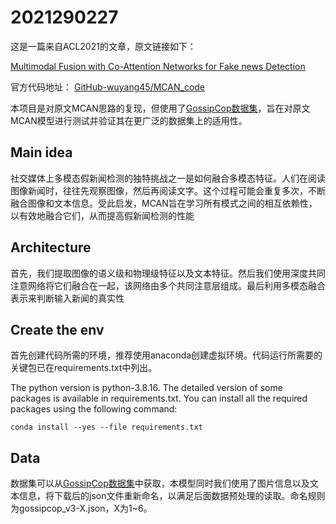 # 2021290227
这是一篇来自ACL2021的文章，原文链接如下：

[Multimodal Fusion with Co-Attention Networks for Fake news Detection](https://aclanthology.org/2021.findings-acl.226.pdf)

官方代码地址： [GitHub-wuyang45/MCAN_code](https://github.com/wuyang45/MCAN_code)

本项目是对原文MCAN思路的复现，但使用了[GossipCop数据集](https://github.com/junyachen/Data-examples#integration-based-legitimate)，旨在对原文MCAN模型进行测试并验证其在更广泛的数据集上的适用性。

## Main idea
社交媒体上多模态假新闻检测的独特挑战之一是如何融合多模态特征。人们在阅读图像新闻时，往往先观察图像，然后再阅读文字。这个过程可能会重复多次，不断融合图像和文本信息。受此启发，MCAN旨在学习所有模式之间的相互依赖性，以有效地融合它们，从而提高假新闻检测的性能

## Architecture
首先，我们提取图像的语义级和物理级特征以及文本特征。然后我们使用深度共同注意网络将它们融合在一起，该网络由多个共同注意层组成。最后利用多模态融合表示来判断输入新闻的真实性

## Create the env
首先创建代码所需的环境，推荐使用anaconda创建虚拟环境。代码运行所需要的关键包已在requirements.txt中列出。

The python version is python-3.8.16. The detailed version of some packages is available in requirements.txt. You can install all the required packages using the following command:
```
conda install --yes --file requirements.txt
```

## Data
数据集可以从[GossipCop数据集](https://github.com/junyachen/Data-examples#integration-based-legitimate)中获取，本模型同时我们使用了图片信息以及文本信息，将下载后的json文件重新命名，以满足后面数据预处理的读取。命名规则为gossipcop_v3-X.json，X为1~6。
